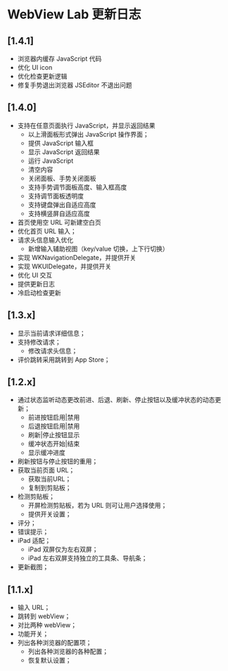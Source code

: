 # WebView Lab 更新日志

<!-- ## [Unreleased]
### Added
### Changed
### Removed
### Fixed -->

## [1.4.1]

- 浏览器内缓存 JavaScript 代码
- 优化 UI icon
- 优化检查更新逻辑
- 修复手势退出浏览器 JSEditor 不退出问题

## [1.4.0]

- 支持在任意页面执行 JavaScript，并显示返回结果
  + 以上滑面板形式弹出 JavaScript 操作界面；
  + 提供 JavaScript 输入框
  + 显示 JavaScript 返回结果
  + 运行 JavaScript
  + 清空内容
  + 关闭面板、手势关闭面板
  + 支持手势调节面板高度、输入框高度
  + 支持调节面板透明度
  + 支持键盘弹出自适应高度
  + 支持横竖屏自适应高度
- 首页使用空 URL 可新建空白页
- 优化首页 URL 输入；
- 请求头信息输入优化
  + 新增输入辅助视图（key/value 切换，上下行切换）
- 实现 WKNavigationDelegate，并提供开关
- 实现 WKUIDelegate，并提供开关
- 优化 UI 交互
- 提供更新日志
- 冷启动检查更新

## [1.3.x]

- 显示当前请求详细信息；
- 支持修改请求；
  + 修改请求头信息；
- 评价跳转采用跳转到 App Store；

## [1.2.x]

- 通过状态监听动态更改前进、后退、刷新、停止按钮以及缓冲状态的动态更新；
  + 前进按钮启用|禁用
  + 后退按钮启用|禁用
  + 刷新|停止按钮显示
  + 缓冲状态开始|结束
  + 显示缓冲进度
- 刷新按钮与停止按钮的重用；
- 获取当前页面 URL；
  + 获取当前URL；
  + 复制到剪贴板；
- 检测剪贴板；
  + 开屏检测剪贴板，若为 URL 则可让用户选择使用；
  + 提供开关设置；
- 评分；
- 错误提示；
- iPad 适配；
  + iPad 双屏仅为左右双屏；
  + iPad 左右双屏支持独立的工具条、导航条；
- 更新截图；

## [1.1.x]

- 输入 URL；
- 跳转到 webView；
- 对比两种 webView；
- 功能开关；
- 列出各种浏览器的配置项；
	+ 列出各种浏览器的各种配置；
	+ 恢复默认设置；

